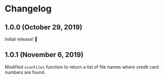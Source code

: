 # Changelog

## 1.0.0 (October 29, 2019)

Initial release! :tada:

## 1.0.1 (November 6, 2019)

Modified `scanFiles` function to return a list of file names where credit card numbers are found.
